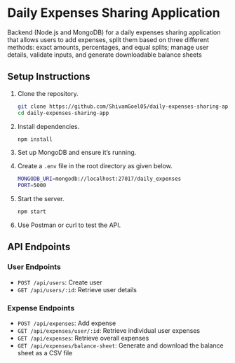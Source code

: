 # Daily Expenses Sharing Application

Backend (Node.js and MongoDB) for a daily expenses sharing application that allows users to add expenses, split them based on three different methods: exact amounts, percentages, and equal splits; manage user details, validate inputs, and generate downloadable balance sheets


## Setup Instructions

1. Clone the repository.
    ```bash
    git clone https://github.com/ShivamGoel05/daily-expenses-sharing-app.git
    cd daily-expenses-sharing-app

2. Install dependencies.
    ```bash
    npm install
    
3. Set up MongoDB and ensure it’s running.

4. Create a `.env` file in the root directory as given below.
    ```bash
    MONGODB_URI=mongodb://localhost:27017/daily_expenses
    PORT=5000

5. Start the server.
    ```bash
    npm start

6. Use Postman or curl to test the API.

## API Endpoints

### User Endpoints

* `POST /api/users`: Create user
* `GET /api/users/:id`: Retrieve user details

### Expense Endpoints

* `POST /api/expenses`: Add expense
* `GET /api/expenses/user/:id`: Retrieve individual user expenses
* `GET /api/expenses`: Retrieve overall expenses
* `GET /api/expenses/balance-sheet`: Generate and download the balance sheet as a CSV file
